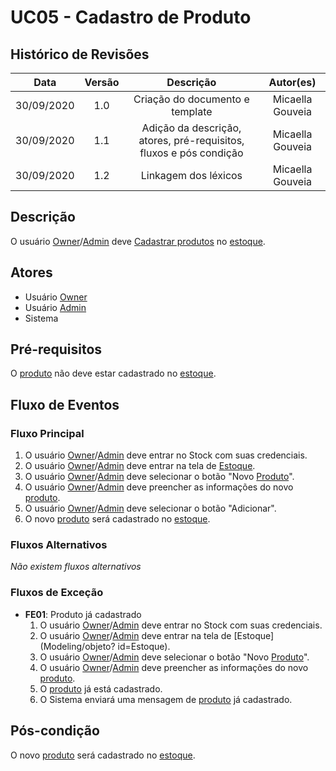 # UC05 - Cadastro de Produto

## Histórico de Revisões

| Data | Versão | Descrição | Autor(es) |
|:----:|:------:|:---------:|:---------:|
| 30/09/2020 | 1.0 | Criação do documento e template | Micaella Gouveia |
| 30/09/2020 | 1.1 | Adição da descrição, atores, pré-requisitos, fluxos e pós condição | Micaella Gouveia |
| 30/09/2020 | 1.2 | Linkagem dos léxicos | Micaella Gouveia |

## Descrição
O usuário [Owner](Modeling/objeto?id=Owner)/[Admin](Modeling/objeto?id=Admin) deve [Cadastrar produtos](Modeling/verbo?id=Cadastrar-Produto) no [estoque](Modeling/objeto?id=Estoque).

## Atores
* Usuário [Owner](Modeling/objeto?id=Owner)
* Usuário [Admin](Modeling/objeto?id=Admin)
* Sistema

## Pré-requisitos
O [produto](Modeling/objeto?id=Produto) não deve estar cadastrado no [estoque](Modeling/objeto?id=Estoque).

## Fluxo de Eventos
### Fluxo Principal
1. O usuário [Owner](Modeling/objeto?id=Owner)/[Admin](Modeling/objeto?id=Admin) deve entrar no Stock com suas credenciais.
2. O usuário [Owner](Modeling/objeto?id=Owner)/[Admin](Modeling/objeto?id=Admin) deve entrar na tela de [Estoque](Modeling/objeto?id=Estoque).
3. O usuário [Owner](Modeling/objeto?id=Owner)/[Admin](Modeling/objeto?id=Admin) deve selecionar o botão "Novo [Produto](Modeling/objeto?id=Produto)".
4. O usuário [Owner](Modeling/objeto?id=Owner)/[Admin](Modeling/objeto?id=Admin) deve preencher as informações do novo [produto](Modeling/objeto?id=Produto).
5. O usuário [Owner](Modeling/objeto?id=Owner)/[Admin](Modeling/objeto?id=Admin) deve selecionar o botão "Adicionar".
6. O  novo [produto](Modeling/objeto?id=Produto) será cadastrado no [estoque](Modeling/objeto?id=Estoque).

### Fluxos Alternativos
*Não existem fluxos alternativos*

### Fluxos de Exceção
* **FE01**: Produto já cadastrado
    1. O usuário [Owner](Modeling/objeto?id=Owner)/[Admin](Modeling/objeto?id=Admin) deve entrar no Stock com suas credenciais.
    2. O usuário [Owner](Modeling/objeto?id=Owner)/[Admin](Modeling/objeto?id=Admin) deve entrar na tela de [Estoque](Modeling/objeto?  id=Estoque).
    3. O usuário [Owner](Modeling/objeto?id=Owner)/[Admin](Modeling/objeto?id=Admin) deve selecionar o botão "Novo [Produto](Modeling/objeto?id=Produto)".
    4. O usuário [Owner](Modeling/objeto?id=Owner)/[Admin](Modeling/objeto?id=Admin) deve preencher as informações do novo [produto](Modeling/objeto?id=Produto).
    5. O [produto](Modeling/objeto?id=Produto) já está cadastrado.
    6. O Sistema enviará uma mensagem de [produto](Modeling/objeto?id=Produto) já cadastrado.

## Pós-condição
 O  novo [produto](Modeling/objeto?id=Produto) será cadastrado no [estoque](Modeling/objeto?id=Estoque).